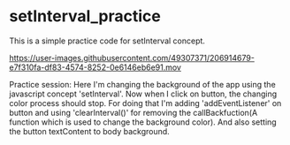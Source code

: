 # setInterval_practice

This is a simple practice code for setInterval concept.


https://user-images.githubusercontent.com/49307371/206914679-e7f310fa-df83-4574-8252-0e6146eb6e91.mov

Practice session:
Here I'm changing the background of the app using the javascript concept 'setInterval'.
Now when I click on button, the changing color process should stop.
For doing that I'm adding 'addEventListener' on button and using 'clearInterval()' for removing the callBackfuction(A function which is used to change the background color).
And also setting the button textContent to body background.
